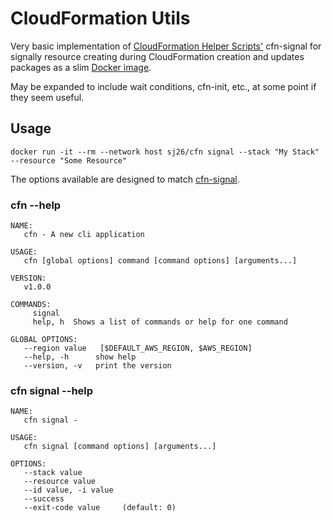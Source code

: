 # CloudFormation Utils

Very basic implementation of [CloudFormation Helper Scripts'](http://docs.aws.amazon.com/AWSCloudFormation/latest/UserGuide/cfn-helper-scripts-reference.html) cfn-signal for signally resource creating during CloudFormation creation and updates packages as a slim [Docker image](https://hub.docker.com/r/sj26/cfn/).

May be expanded to include wait conditions, cfn-init, etc., at some point if they seem useful.

## Usage

```
docker run -it --rm --network host sj26/cfn signal --stack "My Stack" --resource "Some Resource"
```

The options available are designed to match [cfn-signal](http://docs.aws.amazon.com/AWSCloudFormation/latest/UserGuide/cfn-signal.html).

### cfn --help

```
NAME:
   cfn - A new cli application

USAGE:
   cfn [global options] command [command options] [arguments...]

VERSION:
   v1.0.0

COMMANDS:
     signal
     help, h  Shows a list of commands or help for one command

GLOBAL OPTIONS:
   --region value   [$DEFAULT_AWS_REGION, $AWS_REGION]
   --help, -h      show help
   --version, -v   print the version
```

### cfn signal --help

```
NAME:
   cfn signal -

USAGE:
   cfn signal [command options] [arguments...]

OPTIONS:
   --stack value
   --resource value
   --id value, -i value
   --success
   --exit-code value     (default: 0)
```
